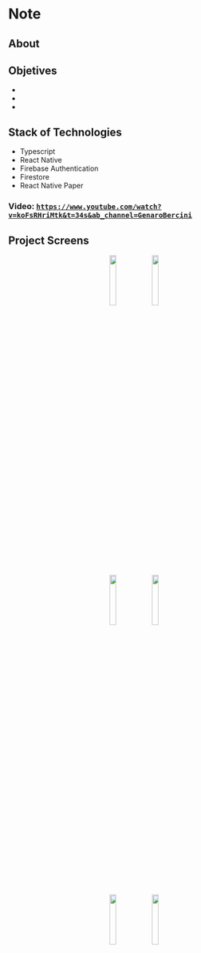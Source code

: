 # Note

## About


## Objetives
-
-
-

## Stack of Technologies
- Typescript
- React Native
- Firebase Authentication
- Firestore
- React Native Paper

### Video: <a href='https://www.youtube.com/watch?v=koFsRHriMtk&t=34s&ab_channel=GenaroBercini' target="_blank">`https://www.youtube.com/watch?v=koFsRHriMtk&t=34s&ab_channel=GenaroBercini`<a/>

## Project Screens
<p align="center">
<img src='https://user-images.githubusercontent.com/86481813/181872090-e47cc8ff-8bbd-4b4c-b296-8b2b1715c965.png' width='16%'/>
<img src='https://user-images.githubusercontent.com/86481813/181872104-8cf2e2fe-14fc-4617-bddc-b9f23d94ebbc.png' width='16%'/>
</p>
<p align="center">
<img src='https://user-images.githubusercontent.com/86481813/181873475-3fc2657b-b830-4867-85d1-e4dabd233404.png' width='16%' />
<img src='https://user-images.githubusercontent.com/86481813/181872307-7b7d62df-2c57-47b4-818e-7418d78f13ad.png' width='16%' />
</p>
<p align="center">
<img src='https://user-images.githubusercontent.com/86481813/181874920-e517921d-90ce-4238-84aa-2b250e44e74d.png' width='16%' />
<img src='https://user-images.githubusercontent.com/86481813/181875337-016a0593-570a-4f84-9d80-1f310cf4208a.png' width='16%' />
</p>
